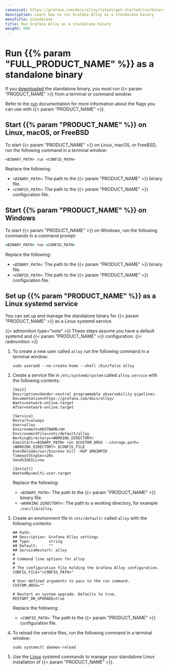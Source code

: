 ```yaml
---
canonical: https://grafana.com/docs/alloy/latest/get-started/run/binary/
description: Learn how to run Grafana Alloy as a standalone binary
menuTitle: Standalone
title: Run Grafana Alloy as a standalone binary
weight: 600
---
```


# Run {{% param "FULL_PRODUCT_NAME" %}} as a standalone binary

If you [downloaded][InstallBinary] the standalone binary, you must run {{< param "PRODUCT_NAME" >}} from a terminal or command window.

Refer to the [run][] documentation for more information about the flags you can use with {{< param "PRODUCT_NAME" >}}.

## Start {{% param "PRODUCT_NAME" %}} on Linux, macOS, or FreeBSD

To start {{< param "PRODUCT_NAME" >}} on Linux, macOS, or FreeBSD, run the following command in a terminal window:

```shell
<BINARY_PATH> run <CONFIG_PATH>
```

Replace the following:

* _`<BINARY_PATH>`_: The path to the {{< param "PRODUCT_NAME" >}} binary file.
* _`<CONFIG_PATH>`_: The path to the {{< param "PRODUCT_NAME" >}} configuration file.

## Start {{% param "PRODUCT_NAME" %}} on Windows

To start {{< param "PRODUCT_NAME" >}} on Windows, run the following commands in a command prompt:

```cmd
<BINARY_PATH> run <CONFIG_PATH>
```

Replace the following:

* _`<BINARY_PATH>`_: The path to the {{< param "PRODUCT_NAME" >}} binary file.
* _`<CONFIG_PATH>`_: The path to the {{< param "PRODUCT_NAME" >}} configuration file.

## Set up {{% param "PRODUCT_NAME" %}} as a Linux systemd service

You can set up and manage the standalone binary for {{< param "PRODUCT_NAME" >}} as a Linux systemd service.

{{< admonition type="note" >}}
These steps assume you have a default systemd and {{< param "PRODUCT_NAME" >}} configuration.
{{< /admonition >}}

1. To create a new user called `alloy` run the following command in a terminal window:

   ```shell
   sudo useradd --no-create-home --shell /bin/false alloy
   ```

1. Create a service file in `/etc/systemd/system` called `alloy.service` with the following contents:

   ```systemd
   [Unit]
   Description=Vendor-neutral programmable observability pipelines.
   Documentation=https://grafana.com/docs/alloy/
   Wants=network-online.target
   After=network-online.target

   [Service]
   Restart=always
   User=alloy
   Environment=HOSTNAME=%H
   EnvironmentFile=/etc/default/alloy
   WorkingDirectory=<WORKING_DIRECTORY>
   ExecStart=<BINARY_PATH> run $CUSTOM_ARGS --storage.path=<WORKING_DIRECTORY> $CONFIG_FILE
   ExecReload=/usr/bin/env kill -HUP $MAINPID
   TimeoutStopSec=20s
   SendSIGKILL=no

   [Install]
   WantedBy=multi-user.target
   ```

   Replace the following:

    * _`<BINARY_PATH>`_: The path to the {{< param "PRODUCT_NAME" >}} binary file.
    * _`<WORKING_DIRECTORY>`_: The path to a working directory, for example `/var/lib/alloy`.

1. Create an environment file in `/etc/default/` called `alloy` with the following contents:

   ```shell
   ## Path:
   ## Description: Grafana Alloy settings
   ## Type:        string
   ## Default:     ""
   ## ServiceRestart: alloy
   #
   # Command line options for alloy
   #
   # The configuration file holding the Grafana Alloy configuration.
   CONFIG_FILE="<CONFIG_PATH>"

   # User-defined arguments to pass to the run command.
   CUSTOM_ARGS=""

   # Restart on system upgrade. Defaults to true.
   RESTART_ON_UPGRADE=true
   ```

   Replace the following:

    * _`<CONFIG_PATH>`_: The path to the {{< param "PRODUCT_NAME" >}} configuration file.

1. To reload the service files, run the following command in a terminal window:

   ```shell
   sudo systemctl daemon-reload
   ```

1. Use the [Linux][StartLinux] systemd commands to manage your standalone Linux installation of {{< param "PRODUCT_NAME" >}}.

[InstallBinary]: ../../install/binary/
[StartLinux]: ../linux/
[run]: ../../reference/cli/run/

